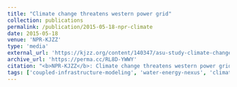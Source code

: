 ```yaml
---
title: "Climate change threatens western power grid"
collection: publications
permalink: /publication/2015-05-18-npr-climate
date: 2015-05-18
venue: 'NPR-KJZZ'
type: 'media'
external_url: 'https://kjzz.org/content/140347/asu-study-climate-change-threatens-western-power-grid'
archive_url: 'https://perma.cc/RL8D-YWWY'
citation: "<b>NPR-KJZZ</b>: Climate change threatens western power grid. (2015). [News Article]"
tags: ['coupled-infrastructure-modeling', 'water-energy-nexus', 'climate-change']
---
```

